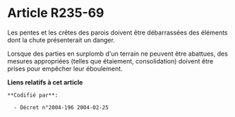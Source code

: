 # Article R235-69

Les pentes et les crêtes des parois doivent être débarrassées des éléments dont la chute présenterait un danger.

Lorsque des parties en surplomb d'un terrain ne peuvent être abattues, des mesures appropriées (telles que étaiement,
consolidation) doivent être prises pour empêcher leur éboulement.

**Liens relatifs à cet article**

	**Codifié par**:

	  - Décret n°2004-196 2004-02-25
